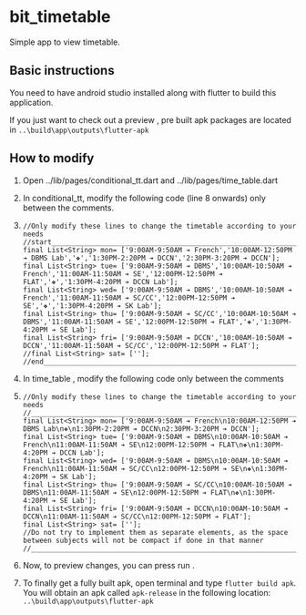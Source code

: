 # bit_timetable

Simple app to view timetable.

## Basic instructions

You need to have android studio installed along with flutter to build this application.

If you just want to check out a preview , pre built apk packages are located in `..\build\app\outputs\flutter-apk`

## How to modify 

1. Open ../lib/pages/conditional_tt.dart and ../lib/pages/time_table.dart

2. In conditional_tt, modify the following code (line 8 onwards) only between the comments.

3. ```
   //Only modify these lines to change the timetable according to your needs
   //start_________________________________________________________________________________________________________________________________
   final List<String> mon= ['9:00AM-9:50AM ➔ French','10:00AM-12:50PM ➔ DBMS Lab','❖','1:30PM-2:20PM ➔ DCCN','2:30PM-3:20PM ➔ DCCN'];
   final List<String> tue= ['9:00AM-9:50AM ➔ DBMS','10:00AM-10:50AM ➔ French','11:00AM-11:50AM ➔ SE','12:00PM-12:50PM ➔ FLAT','❖','1:30PM-4:20PM ➔ DCCN Lab'];
   final List<String> wed= ['9:00AM-9:50AM ➔ DBMS','10:00AM-10:50AM ➔ French','11:00AM-11:50AM ➔ SC/CC','12:00PM-12:50PM ➔ SE','❖','1:30PM-4:20PM ➔ SK Lab'];
   final List<String> thu= ['9:00AM-9:50AM ➔ SC/CC','10:00AM-10:50AM ➔ DBMS','11:00AM-11:50AM ➔ SE','12:00PM-12:50PM ➔ FLAT','❖','1:30PM-4:20PM ➔ SE Lab'];
   final List<String> fri= ['9:00AM-9:50AM ➔ DCCN','10:00AM-10:50AM ➔ DCCN','11:00AM-11:50AM ➔ SC/CC','12:00PM-12:50PM ➔ FLAT'];
   //final List<String> sat= [''];
   //end_________________________________________________________________________________________________________________________________
   ```

4. In time_table , modify the following code only between the comments

5. ```
   //Only modify these lines to change the timetable according to your needs
   //_________________________________________________________________________________________________________________________________
   final List<String> mon= ['9:00AM-9:50AM ➔ French\n10:00AM-12:50PM ➔ DBMS Lab\n❖\n1:30PM-2:20PM ➔ DCCN\n2:30PM-3:20PM ➔ DCCN'];
   final List<String> tue= ['9:00AM-9:50AM ➔ DBMS\n10:00AM-10:50AM ➔ French\n11:00AM-11:50AM ➔ SE\n12:00PM-12:50PM ➔ FLAT\n❖\n1:30PM-4:20PM ➔ DCCN Lab'];
   final List<String> wed= ['9:00AM-9:50AM ➔ DBMS\n10:00AM-10:50AM ➔ French\n11:00AM-11:50AM ➔ SC/CC\n12:00PM-12:50PM ➔ SE\n❖\n1:30PM-4:20PM ➔ SK Lab'];
   final List<String> thu= ['9:00AM-9:50AM ➔ SC/CC\n10:00AM-10:50AM ➔ DBMS\n11:00AM-11:50AM ➔ SE\n12:00PM-12:50PM ➔ FLAT\n❖\n1:30PM-4:20PM ➔ SE Lab'];
   final List<String> fri= ['9:00AM-9:50AM ➔ DCCN\n10:00AM-10:50AM ➔ DCCN\n11:00AM-11:50AM ➔ SC/CC\n12:00PM-12:50PM ➔ FLAT'];
   final List<String> sat= [''];
   //Do not try to implement them as separate elements, as the space between subjects will not be compact if done in that manner
   //_________________________________________________________________________________________________________________________________
   ```

6. Now, to preview changes, you can press run .
7. To finally get a fully built apk, open terminal and type `flutter build apk`. You will obtain an apk called `apk-release` in the following location: `..\build\app\outputs\flutter-apk`